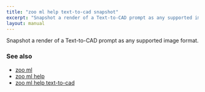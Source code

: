 ```yaml
---
title: "zoo ml help text-to-cad snapshot"
excerpt: "Snapshot a render of a Text-to-CAD prompt as any supported image format."
layout: manual
---
```


Snapshot a render of a Text-to-CAD prompt as any supported image format.

### See also

* [zoo ml](./zoo_ml)
* [zoo ml help](./zoo_ml_help)
* [zoo ml help text-to-cad](./zoo_ml_help_text-to-cad)